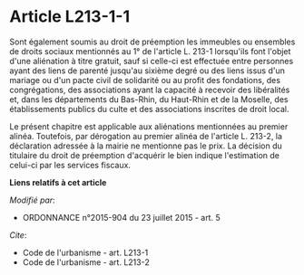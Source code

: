 # Article L213-1-1

Sont également soumis au droit de préemption les immeubles ou ensembles de droits sociaux mentionnés au 1° de l'article L.
213-1 lorsqu'ils font l'objet d'une aliénation à titre gratuit, sauf si celle-ci est effectuée entre personnes ayant des
liens de parenté jusqu'au sixième degré ou des liens issus d'un mariage ou d'un pacte civil de solidarité ou au profit des
fondations, des congrégations, des associations ayant la capacité à recevoir des libéralités et, dans les départements du
Bas-Rhin, du Haut-Rhin et de la Moselle, des établissements publics du culte et des associations inscrites de droit local.  

Le présent chapitre est applicable aux aliénations mentionnées au premier alinéa. Toutefois, par dérogation au premier alinéa
de l'article L. 213-2, la déclaration adressée à la mairie ne mentionne pas le prix. La décision du titulaire du droit de
préemption d'acquérir le bien indique l'estimation de celui-ci par les services fiscaux.

**Liens relatifs à cet article**

_Modifié par_:

  - ORDONNANCE n°2015-904 du 23 juillet 2015 - art. 5

_Cite_:

  - Code de l'urbanisme - art. L213-1
  - Code de l'urbanisme - art. L213-2
